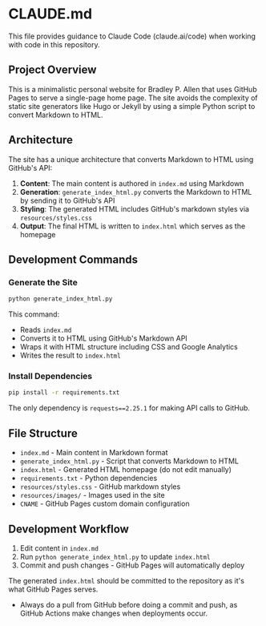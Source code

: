 # CLAUDE.md

This file provides guidance to Claude Code (claude.ai/code) when working with code in this repository.

## Project Overview

This is a minimalistic personal website for Bradley P. Allen that uses GitHub Pages to serve a single-page home page. The site avoids the complexity of static site generators like Hugo or Jekyll by using a simple Python script to convert Markdown to HTML.

## Architecture

The site has a unique architecture that converts Markdown to HTML using GitHub's API:

1. **Content**: The main content is authored in `index.md` using Markdown
2. **Generation**: `generate_index_html.py` converts the Markdown to HTML by sending it to GitHub's API
3. **Styling**: The generated HTML includes GitHub's markdown styles via `resources/styles.css`
4. **Output**: The final HTML is written to `index.html` which serves as the homepage

## Development Commands

### Generate the Site
```bash
python generate_index_html.py
```
This command:
- Reads `index.md` 
- Converts it to HTML using GitHub's Markdown API
- Wraps it with HTML structure including CSS and Google Analytics
- Writes the result to `index.html`

### Install Dependencies
```bash
pip install -r requirements.txt
```
The only dependency is `requests==2.25.1` for making API calls to GitHub.

## File Structure

- `index.md` - Main content in Markdown format
- `generate_index_html.py` - Script that converts Markdown to HTML
- `index.html` - Generated HTML homepage (do not edit manually)
- `requirements.txt` - Python dependencies
- `resources/styles.css` - GitHub markdown styles
- `resources/images/` - Images used in the site
- `CNAME` - GitHub Pages custom domain configuration

## Development Workflow

1. Edit content in `index.md`
2. Run `python generate_index_html.py` to update `index.html`
3. Commit and push changes - GitHub Pages will automatically deploy

The generated `index.html` should be committed to the repository as it's what GitHub Pages serves.
- Always do a pull from GitHub before doing a commit and push, as GitHub Actions make changes when deployments occur.